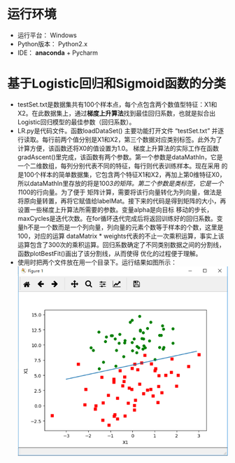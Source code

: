 # 运行环境
* 运行平台： Windows 
* Python版本： Python2.x 
* IDE： **anaconda** + Pycharm

# 基于Logistic回归和Sigmoid函数的分类
* testSet.txt是数据集共有100个样本点，每个点包含两个数值型特征：X1和X2。在此数据集上，通过**梯度上升算法**找到最佳回归系数，也就是拟合出Logistic回归模型的最佳参数（回归系数）。
* LR.py是代码文件。函数loadDataSet() 主要功能打开文件 “testSet.txt” 并逐行读取。每行前两个值分别是X1和X2，第三个数据对应类别标签。此外为了计算方便，该函数还将X0的值设置为1.0。
  梯度上升算法的实际工作在函数gradAscent()里完成，该函数有两个参数。第一个参数是dataMathIn，它是一个二维数组，每列分别代表不同的特征，每行则代表训练样本。现在采用
  的是100个样本的简单数据集，它包含两个特征X1和X2，再加上第0维特征X0，所以dataMathIn里存放的将是100*3的矩阵。第二个参数是类标签，它是一个1*100的行向量。为了便于
  矩阵计算，需要将该行向量转化为列向量，做法是将原向量转置，再将它赋值给labelMat。接下来的代码是得到矩阵的大小，再设置一些梯度上升算法所需要的参数。变量alpha是向目标
  移动的步长，maxCycles是迭代次数。在for循环迭代完成后将返回训练好的回归系数。变量h不是一个数而是一个列向量，列向量的元素个数等于样本的个数，这里是100，对应的运算
  dataMatrix * weights代表的不止一次乘积运算，事实上该运算包含了300次的乘积运算。回归系数确定了不同类别数据之间的分割线，函数plotBestFit()画出了该分割线，从而使得
  优化的过程便于理解。
* 使用时把两个文件放在用一个目录下。运行结果如图所示：![](https://github.com/MingQuanXu/MachineLearning/blob/master/LogisticRegression/LR.png)